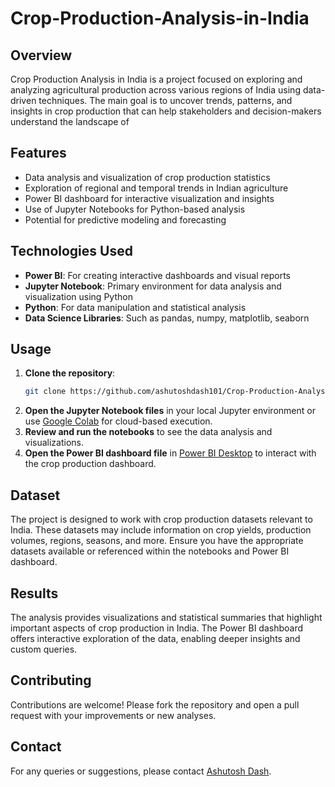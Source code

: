 # Crop-Production-Analysis-in-India

## Overview

Crop Production Analysis in India is a project focused on exploring and analyzing agricultural production across various regions of India using data-driven techniques. The main goal is to uncover trends, patterns, and insights in crop production that can help stakeholders and decision-makers understand the landscape of 

## Features

- Data analysis and visualization of crop production statistics
- Exploration of regional and temporal trends in Indian agriculture
- Power BI dashboard for interactive visualization and insights
- Use of Jupyter Notebooks for Python-based analysis
- Potential for predictive modeling and forecasting

## Technologies Used

- **Power BI**: For creating interactive dashboards and visual reports
- **Jupyter Notebook**: Primary environment for data analysis and visualization using Python
- **Python**: For data manipulation and statistical analysis
- **Data Science Libraries**: Such as pandas, numpy, matplotlib, seaborn

## Usage

1. **Clone the repository**:
   ```sh
   git clone https://github.com/ashutoshdash101/Crop-Production-Analysis-in-India.git
   ```
2. **Open the Jupyter Notebook files** in your local Jupyter environment or use [Google Colab](https://colab.research.google.com/) for cloud-based execution.
3. **Review and run the notebooks** to see the data analysis and visualizations.
4. **Open the Power BI dashboard file** in [Power BI Desktop](https://powerbi.microsoft.com/en-us/downloads/) to interact with the crop production dashboard.

## Dataset

The project is designed to work with crop production datasets relevant to India. These datasets may include information on crop yields, production volumes, regions, seasons, and more. Ensure you have the appropriate datasets available or referenced within the notebooks and Power BI dashboard.

## Results

The analysis provides visualizations and statistical summaries that highlight important aspects of crop production in India. The Power BI dashboard offers interactive exploration of the data, enabling deeper insights and custom queries.

## Contributing

Contributions are welcome! Please fork the repository and open a pull request with your improvements or new analyses.

## Contact
For any queries or suggestions, please contact [Ashutosh Dash](mailto:ashutoshpiku1234@gmail.com).
